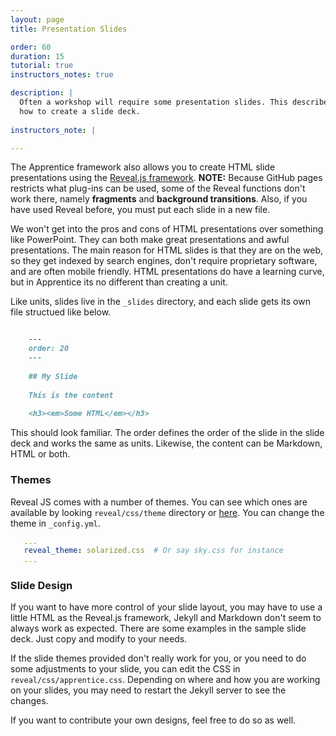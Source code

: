 ```yaml
---
layout: page
title: Presentation Slides

order: 60
duration: 15
tutorial: true
instructors_notes: true

description: |
  Often a workshop will require some presentation slides. This describes
  how to create a slide deck.
  
instructors_note: |

---
```


The Apprentice framework also allows you to create HTML slide presentations
using the [Reveal.js framework](). **NOTE:** Because GitHub pages restricts
what plug-ins can be used, some of the Reveal functions don't work there, 
namely **fragments** and **background transitions**. Also, if you have
used Reveal before, you must put each slide in a new file.

We won't get into the pros and cons of HTML presentations over something like
PowerPoint. They can both make great presentations and awful presentations. The main 
reason for HTML slides is that they are on the web, so they get indexed by 
search engines, don't require proprietary software, and are often mobile 
friendly. HTML presentations do have a learning curve, but in Apprentice
its no different than creating a unit.

Like units, slides live in the `_slides` directory, and each slide gets its 
own file structued like below.

```markdown

    ---
    order: 20
    ---
    
    ## My Slide
    
    This is the content
    
    <h3><em>Some HTML</em></h3>

```

This should look familiar. The order defines the order of the slide in the 
slide deck and works the same as units. Likewise, the content can be Markdown,
HTML or both. 

### Themes

Reveal JS comes with a number of themes. You can see which ones are available
by looking `reveal/css/theme` directory or 
[here](https://github.com/hakimel/reveal.js/#theming). You can change the theme 
in `_config.yml`.

```yml
   ...
   reveal_theme: solarized.css  # Or say sky.css for instance
   ...
```

### Slide Design

If you want to have more control of your slide layout, you may have to 
use a little HTML as the Reveal.js framework, Jekyll and Markdown don't seem to
always work as expected. There are some examples in the sample slide deck.
Just copy and modify to your needs.

If the slide themes provided don't really work for you, or you need to do some
adjustments to your slide, you can edit the CSS in `reveal/css/apprentice.css`.
Depending on where and how you are working on  your slides, you may need to 
restart the Jekyll server to see the changes.

If you want to contribute your own designs, feel free to do so as well.


